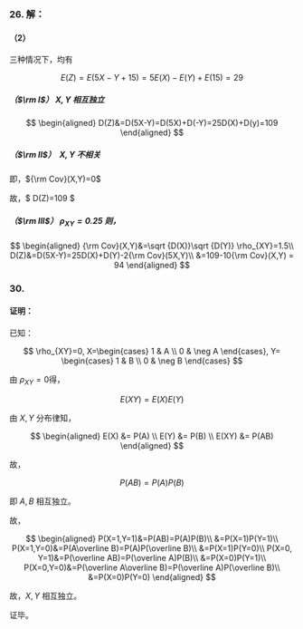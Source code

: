 ### 26. 解：

#### （2）

三种情况下，均有

$$ E(Z)=E(5X-Y+15) = 5E(X)-E(Y)+E(15)=29 $$

##### （$\rm I$） $X,Y$ 相互独立

$$
\begin{aligned}
    D(Z)&=D(5X-Y)=D(5X)+D(-Y)=25D(X)+D(y)=109
\end{aligned}
$$

##### （$\rm II$）  $X,Y$ 不相关

即，${\rm Cov}(X,Y)=0$

故，$
D(Z)=109
$

##### （$\rm III$） $\rho_{XY}=0.25$ 则，

$$
\begin{aligned}
    {\rm Cov}(X,Y)&=\sqrt {D(X)}\sqrt {D(Y)} \rho_{XY}=1.5\\
    D(Z)&=D(5X-Y)=25D(X)+D(Y)-2{\rm Cov}(5X,Y)\\
    &=109-10{\rm Cov}(X,Y) = 94
\end{aligned}
$$

### 30. 

#### 证明：

已知：

$$
\rho_{XY}=0,
X=\begin{cases}
1 & A \\
0 & \neg A
\end{cases},
Y=
\begin{cases}
1 & B \\
0 & \neg B
\end{cases}
$$

由 $\rho_{XY}=0$得，

$$
E(XY)=E(X)E(Y)
$$

由 $X,Y$ 分布律知，

$$
\begin{aligned}
    E(X) &= P(A) \\
    E(Y) &= P(B) \\
    E(XY) &= P(AB)
\end{aligned}
$$

故，

$$
P(AB)=P(A)P(B)
$$

即 $A,B$ 相互独立。

故，

$$
\begin{aligned}
    P(X=1,Y=1)&=P(AB)=P(A)P(B)\\
    &=P(X=1)P(Y=1)\\
    P(X=1,Y=0)&=P(A\overline B)=P(A)P(\overline B)\\
    &=P(X=1)P(Y=0)\\
    P(X=0, Y=1)&=P(\overline AB)=P(\overline A)P(B)\\
    &=P(X=0)P(Y=1)\\
    P(X=0,Y=0)&=P(\overline A\overline B)=P(\overline A)P(\overline B)\\
    &=P(X=0)P(Y=0)
\end{aligned}
$$

故，$X,Y$ 相互独立。

证毕。